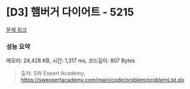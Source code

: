 # [D3] 햄버거 다이어트 - 5215 

[문제 링크](https://swexpertacademy.com/main/code/problem/problemDetail.do?contestProbId=AWT-lPB6dHUDFAVT) 

### 성능 요약

메모리: 24,428 KB, 시간: 1,317 ms, 코드길이: 807 Bytes



> 출처: SW Expert Academy, https://swexpertacademy.com/main/code/problem/problemList.do